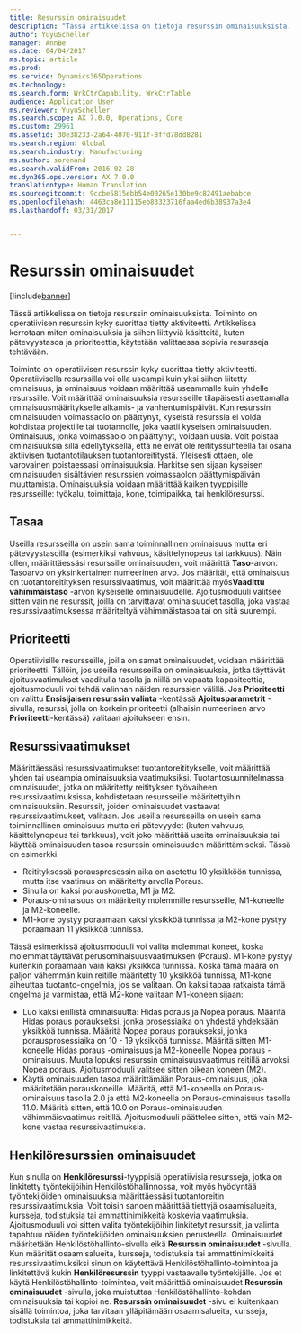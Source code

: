 ```yaml
---
title: Resurssin ominaisuudet
description: "Tässä artikkelissa on tietoja resurssin ominaisuuksista. Toiminto on operatiivisen resurssin kyky suorittaa tietty aktiviteetti. Artikkelissa kerrotaan miten ominaisuuksia ja siihen liittyviä käsitteitä, kuten pätevyystasoa ja prioriteettia, käytetään valittaessa sopivia resursseja tehtävään."
author: YuyuScheller
manager: AnnBe
ms.date: 04/04/2017
ms.topic: article
ms.prod: 
ms.service: Dynamics365Operations
ms.technology: 
ms.search.form: WrkCtrCapability, WrkCtrTable
audience: Application User
ms.reviewer: YuyuScheller
ms.search.scope: AX 7.0.0, Operations, Core
ms.custom: 29961
ms.assetid: 30e38233-2a64-4070-911f-8ffd78dd8281
ms.search.region: Global
ms.search.industry: Manufacturing
ms.author: sorenand
ms.search.validFrom: 2016-02-28
ms.dyn365.ops.version: AX 7.0.0
translationtype: Human Translation
ms.sourcegitcommit: 9ccbe5815ebb54e00265e130be9c82491aebabce
ms.openlocfilehash: 4463ca8e11115eb83323716faa4ed6b38937a3e4
ms.lasthandoff: 03/31/2017


---
```


# <a name="resource-capabilities"></a>Resurssin ominaisuudet

[!include[banner](../includes/banner.md)]


Tässä artikkelissa on tietoja resurssin ominaisuuksista. Toiminto on operatiivisen resurssin kyky suorittaa tietty aktiviteetti. Artikkelissa kerrotaan miten ominaisuuksia ja siihen liittyviä käsitteitä, kuten pätevyystasoa ja prioriteettia, käytetään valittaessa sopivia resursseja tehtävään.

Toiminto on operatiivisen resurssin kyky suorittaa tietty aktiviteetti. Operatiivisella resurssilla voi olla useampi kuin yksi siihen liitetty ominaisuus, ja ominaisuus voidaan määrittää useammalle kuin yhdelle resurssille. Voit määrittää ominaisuuksia resursseille tilapäisesti asettamalla ominaisuusmääritykselle alkamis- ja vanhentumispäivät. Kun resurssin ominaisuuden voimassaolo on päättynyt, kyseistä resurssia ei voida kohdistaa projektille tai tuotannolle, joka vaatii kyseisen ominaisuuden. Ominaisuus, jonka voimassaolo on päättynyt, voidaan uusia. Voit poistaa ominaisuuksia sillä edellytyksellä, että ne eivät ole reitityssuhteella tai osana aktiivisen tuotantotilauksen tuotantoreititystä. Yleisesti ottaen, ole varovainen poistaessasi ominaisuuksia. Harkitse sen sijaan kyseisen ominaisuuden sisältävien resurssien voimassaolon päättymispäivän muuttamista. Ominaisuuksia voidaan määrittää kaiken tyyppisille resursseille: työkalu, toimittaja, kone, toimipaikka, tai henkilöresurssi.

## <a name="level"></a>Tasaa
Useilla resursseilla on usein sama toiminnallinen ominaisuus mutta eri pätevyystasoilla (esimerkiksi vahvuus, käsittelynopeus tai tarkkuus). Näin ollen, määrittäessäsi resurssille ominaisuuden, voit määrittä **Taso**-arvon. Tasoarvo on yksinkertainen numeerinen arvo. Jos määrität, että ominaisuus on tuotantoreitityksen resurssivaatimus, voit määrittää myös**Vaadittu vähimmäistaso** -arvon kyseiselle ominaisuudelle. Ajoitusmoduuli valitsee sitten vain ne resurssit, joilla on tarvittavat ominaisuudet tasolla, joka vastaa resurssivaatimuksessa määriteltyä vähimmäistasoa tai on sitä suurempi.

## <a name="priority"></a>Prioriteetti
Operatiivisille resursseille, joilla on samat ominaisuudet, voidaan määrittää prioriteetti. Tällöin, jos useilla resursseilla on ominaisuuksia, jotka täyttävät ajoitusvaatimukset vaaditulla tasolla ja niillä on vapaata kapasiteettia, ajoitusmoduuli voi tehdä valinnan näiden resurssien välillä. Jos **Prioriteetti** on valittu **Ensisijaisen resurssin valinta** -kentässä **Ajoitusparametrit** -sivulla, resurssi, jolla on korkein prioriteetti (alhaisin numeerinen arvo **Prioriteetti**-kentässä) valitaan ajoitukseen ensin.

## <a name="resource-requirements"></a>Resurssivaatimukset
Määrittäessäsi resurssivaatimukset tuotantoreititykselle, voit määrittää yhden tai useampia ominaisuuksia vaatimuksiksi. Tuotantosuunnitelmassa ominaisuudet, jotka on määritetty reitityksen työvaiheen resurssivaatimuksissa, kohdistetaan resursseille määritettyihin ominaisuuksiin. Resurssit, joiden ominaisuudet vastaavat resurssivaatimukset, valitaan. Jos useilla resursseilla on usein sama toiminnallinen ominaisuus mutta eri pätevyydet (kuten vahvuus, käsittelynopeus tai tarkkuus), voit joko määrittää useita ominaisuuksia tai käyttää ominaisuuden tasoa resurssin ominaisuuden määrittämiseksi. Tässä on esimerkki:

-   Reitityksessä porausprosessin aika on asetettu 10 yksikköön tunnissa, mutta itse vaatimus on määritetty arvolla Poraus.
-   Sinulla on kaksi porauskonetta, M1 ja M2.
-   Poraus-ominaisuus on määritetty molemmille resursseille, M1-koneelle ja M2-koneelle.
-   M1-kone pystyy poraamaan kaksi yksikköä tunnissa ja M2-kone pystyy poraamaan 11 yksikköä tunnissa.

Tässä esimerkissä ajoitusmoduuli voi valita molemmat koneet, koska molemmat täyttävät perusominaisuusvaatimuksen (Poraus). M1-kone pystyy kuitenkin poraamaan vain kaksi yksikköä tunnissa. Koska tämä määrä on paljon vähemmän kuin reitille määritetty 10 yksikköä tunnissa, M1-kone aiheuttaa tuotanto-ongelmia, jos se valitaan. On kaksi tapaa ratkaista tämä ongelma ja varmistaa, että M2-kone valitaan M1-koneen sijaan:

-   Luo kaksi erillistä ominaisuutta: Hidas poraus ja Nopea poraus. Määritä Hidas poraus poraukseksi, jonka prosessiaika on yhdestä yhdeksään yksikköä tunnissa. Määritä Nopea poraus poraukseksi, jonka porausprosessiaika on 10 - 19 yksikköä tunnissa. Määritä sitten M1-koneelle Hidas poraus -ominaisuus ja M2-koneelle Nopea poraus -ominaisuus. Muuta lopuksi resurssin ominaisuusvaatimus reitillä arvoksi Nopea poraus. Ajoitusmoduuli valitsee sitten oikean koneen (M2).
-   Käytä ominaisuuden tasoa määrittämään Poraus-ominaisuus, joka määritetään porauskoneille. Määritä, että M1-koneella on Poraus-ominaisuus tasolla 2.0 ja että M2-koneella on Poraus-ominaisuus tasolla 11.0. Määritä sitten, että 10.0 on Poraus-ominaisuuden vähimmäisvaatimus reitillä. Ajoitusmoduuli päättelee sitten, että vain M2-kone vastaa resurssivaatimuksia.

## <a name="competencies-for-human-resources"></a>Henkilöresurssien ominaisuudet
Kun sinulla on **Henkilöresurssi**-tyyppisiä operatiivisia resursseja, jotka on linkitetty työntekijöihin Henkilöstöhallinnossa, voit myös hyödyntää työntekijöiden ominaisuuksia määrittäessäsi tuotantoreitin resurssivaatimuksia. Voit toisin sanoen määrittää tiettyjä osaamisalueita, kursseja, todistuksia tai ammattinimikkeitä koskevia vaatimuksia. Ajoitusmoduuli voi sitten valita työntekijöihin linkitetyt resurssit, ja valinta tapahtuu näiden työntekijöiden ominaisuuksien perusteella. Ominaisuudet määritetään Henkilöstöhallinto-sivulla eikä **Resurssin ominaisuudet** -sivulla. Kun määrität osaamisalueita, kursseja, todistuksia tai ammattinimikkeitä resurssivaatimuksiksi sinun on käytettävä Henkilöstöhallinto-toimintoa ja linkitettävä kukin **Henkilöresurssin** tyyppi vastaavalle työntekijälle. Jos et käytä Henkilöstöhallinto-toimintoa, voit määrittää ominaisuudet **Resurssin ominaisuudet** -sivulla, joka muistuttaa Henkilöstöhallinto-kohdan ominaisuuksia tai kopioi ne. **Resurssin ominaisuudet** -sivu ei kuitenkaan sisällä toimintoa, joka tarvitaan ylläpitämään osaamisalueita, kursseja, todistuksia tai ammattinimikkeitä.




